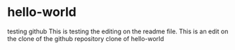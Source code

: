 # hello-world
testing github
This is testing the editing on the readme file.
This is an edit on the clone of the github repository clone of hello-world
